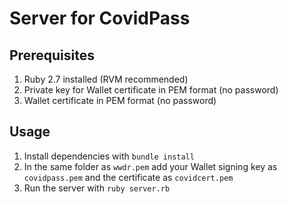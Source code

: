 # Server for CovidPass

## Prerequisites

1. Ruby 2.7 installed (RVM recommended)
1. Private key for Wallet certificate in PEM format (no password)
1. Wallet certificate in PEM format (no password)

## Usage
1. Install dependencies with `bundle install`
1. In the same folder as `wwdr.pem` add your Wallet signing key as `covidpass.pem` and the certificate as `covidcert.pem`
1. Run the server with `ruby server.rb`